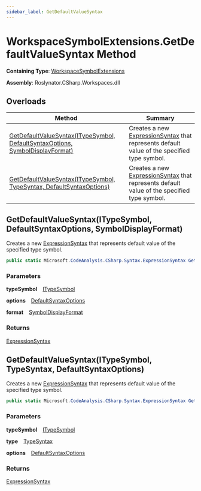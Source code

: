 ```yaml
---
sidebar_label: GetDefaultValueSyntax
---
```


# WorkspaceSymbolExtensions\.GetDefaultValueSyntax Method

**Containing Type**: [WorkspaceSymbolExtensions](../index.md)

**Assembly**: Roslynator\.CSharp\.Workspaces\.dll

## Overloads

| Method | Summary |
| ------ | ------- |
| [GetDefaultValueSyntax(ITypeSymbol, DefaultSyntaxOptions, SymbolDisplayFormat)](#Roslynator_CSharp_WorkspaceSymbolExtensions_GetDefaultValueSyntax_Microsoft_CodeAnalysis_ITypeSymbol_Roslynator_CSharp_DefaultSyntaxOptions_Microsoft_CodeAnalysis_SymbolDisplayFormat_) | Creates a new [ExpressionSyntax](https://docs.microsoft.com/en-us/dotnet/api/microsoft.codeanalysis.csharp.syntax.expressionsyntax) that represents default value of the specified type symbol\. |
| [GetDefaultValueSyntax(ITypeSymbol, TypeSyntax, DefaultSyntaxOptions)](#Roslynator_CSharp_WorkspaceSymbolExtensions_GetDefaultValueSyntax_Microsoft_CodeAnalysis_ITypeSymbol_Microsoft_CodeAnalysis_CSharp_Syntax_TypeSyntax_Roslynator_CSharp_DefaultSyntaxOptions_) | Creates a new [ExpressionSyntax](https://docs.microsoft.com/en-us/dotnet/api/microsoft.codeanalysis.csharp.syntax.expressionsyntax) that represents default value of the specified type symbol\. |

## GetDefaultValueSyntax\(ITypeSymbol, DefaultSyntaxOptions, SymbolDisplayFormat\) <a id="Roslynator_CSharp_WorkspaceSymbolExtensions_GetDefaultValueSyntax_Microsoft_CodeAnalysis_ITypeSymbol_Roslynator_CSharp_DefaultSyntaxOptions_Microsoft_CodeAnalysis_SymbolDisplayFormat_"></a>

  
Creates a new [ExpressionSyntax](https://docs.microsoft.com/en-us/dotnet/api/microsoft.codeanalysis.csharp.syntax.expressionsyntax) that represents default value of the specified type symbol\.

```csharp
public static Microsoft.CodeAnalysis.CSharp.Syntax.ExpressionSyntax GetDefaultValueSyntax(this Microsoft.CodeAnalysis.ITypeSymbol typeSymbol, Roslynator.CSharp.DefaultSyntaxOptions options = None, Microsoft.CodeAnalysis.SymbolDisplayFormat format = null)
```

### Parameters

**typeSymbol** &ensp; [ITypeSymbol](https://docs.microsoft.com/en-us/dotnet/api/microsoft.codeanalysis.itypesymbol)

**options** &ensp; [DefaultSyntaxOptions](../../DefaultSyntaxOptions/index.md)

**format** &ensp; [SymbolDisplayFormat](https://docs.microsoft.com/en-us/dotnet/api/microsoft.codeanalysis.symboldisplayformat)

### Returns

[ExpressionSyntax](https://docs.microsoft.com/en-us/dotnet/api/microsoft.codeanalysis.csharp.syntax.expressionsyntax)

## GetDefaultValueSyntax\(ITypeSymbol, TypeSyntax, DefaultSyntaxOptions\) <a id="Roslynator_CSharp_WorkspaceSymbolExtensions_GetDefaultValueSyntax_Microsoft_CodeAnalysis_ITypeSymbol_Microsoft_CodeAnalysis_CSharp_Syntax_TypeSyntax_Roslynator_CSharp_DefaultSyntaxOptions_"></a>

  
Creates a new [ExpressionSyntax](https://docs.microsoft.com/en-us/dotnet/api/microsoft.codeanalysis.csharp.syntax.expressionsyntax) that represents default value of the specified type symbol\.

```csharp
public static Microsoft.CodeAnalysis.CSharp.Syntax.ExpressionSyntax GetDefaultValueSyntax(this Microsoft.CodeAnalysis.ITypeSymbol typeSymbol, Microsoft.CodeAnalysis.CSharp.Syntax.TypeSyntax type, Roslynator.CSharp.DefaultSyntaxOptions options = None)
```

### Parameters

**typeSymbol** &ensp; [ITypeSymbol](https://docs.microsoft.com/en-us/dotnet/api/microsoft.codeanalysis.itypesymbol)

**type** &ensp; [TypeSyntax](https://docs.microsoft.com/en-us/dotnet/api/microsoft.codeanalysis.csharp.syntax.typesyntax)

**options** &ensp; [DefaultSyntaxOptions](../../DefaultSyntaxOptions/index.md)

### Returns

[ExpressionSyntax](https://docs.microsoft.com/en-us/dotnet/api/microsoft.codeanalysis.csharp.syntax.expressionsyntax)

